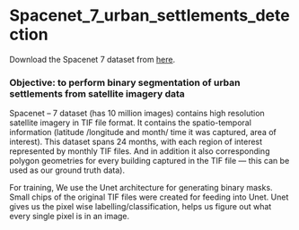 # Spacenet_7_urban_settlements_detection

Download the Spacenet 7 dataset from [here](https://spacenet.ai/sn7-challenge/).

### Objective: to perform binary segmentation of urban settlements from satellite imagery data

Spacenet – 7 dataset (has 10 million images) contains high resolution satellite imagery in TIF file format. It contains the spatio-temporal information (latitude /longitude and month/ time it was captured, area of interest). This dataset spans 24 months, with each region of interest represented by monthly TIF files. And in addition it also corresponding polygon geometries for every building captured in the TIF file — this can be used as our ground truth data). 

For training, We use the Unet architecture for generating binary masks.  Small chips of the original TIF files were created for feeding into Unet. Unet gives us the pixel wise labelling/classification, helps us figure out what every single pixel is in an image. 

